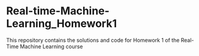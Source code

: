 # Real-time-Machine-Learning_Homework1
This repository contains the solutions and code for Homework 1 of the Real-Time Machine Learning course
